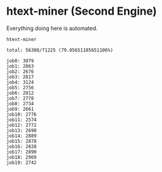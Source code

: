 # htext-miner (Second Engine)

Everything doing here is automated.

```
htext-miner

total: 56308/71225 (79.05651105651106%)

job0: 3079
job1: 2863
job2: 2676
job3: 2817
job4: 3124
job5: 2756
job6: 2812
job7: 2778
job8: 2734
job9: 2661
job10: 2776
job11: 2574
job12: 2772
job13: 2690
job14: 2889
job15: 2878
job16: 2828
job17: 2890
job18: 2969
job19: 2742
```